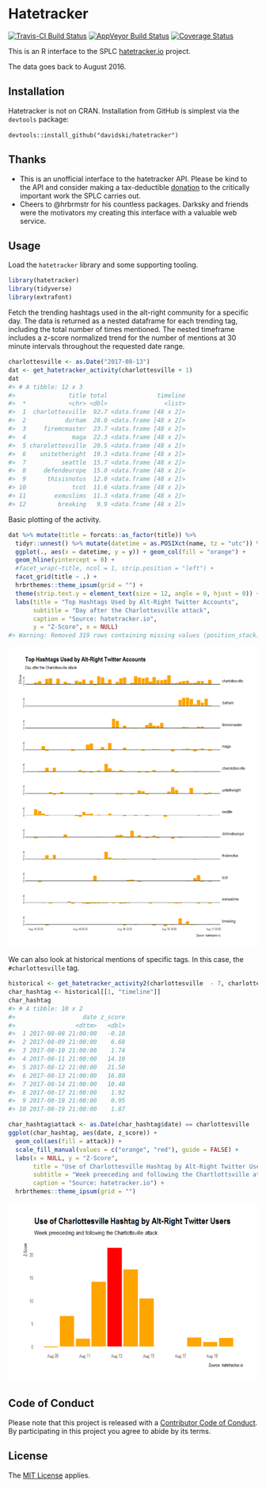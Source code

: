 Hatetracker
================

<!-- README.md is generated from README.Rmd. Please edit that file -->
[![Travis-CI Build Status](https://travis-ci.org/davidski/hatetracker.svg?branch=master)](https://travis-ci.org/davidski/hatetracker) [![AppVeyor Build Status](https://ci.appveyor.com/api/projects/status/github/davidski/hatetracker?branch=master&svg=true)](https://ci.appveyor.com/project/davidski/hatetracker) [![Coverage Status](https://img.shields.io/codecov/c/github/davidski/hatetracker/master.svg)](https://codecov.io/github/davidski/hatetracker?branch=master)

This is an R interface to the SPLC [hatetracker.io](https://hatetracker.io) project.

The data goes back to August 2016.

Installation
------------

Hatetracker is not on CRAN. Installation from GitHub is simplest via the `devtools` package:

`devtools::install_github("davidski/hatetracker")`

Thanks
------

-   This is an unofficial interface to the hatetracker API. Please be kind to the API and consider making a tax-deductible [donation](https://donate.splcenter.org/sslpage.aspx?pid=463) to the critically important work the SPLC carries out.
-   Cheers to @hrbrmstr for his countless packages. Darksky and friends were the motivators my creating this interface with a valuable web service.

Usage
-----

Load the `hatetracker` library and some supporting tooling.

``` r
library(hatetracker)
library(tidyverse)
library(extrafont)
```

Fetch the trending hashtags used in the alt-right community for a specific day. The data is returned as a nested dataframe for each trending tag, including the total number of times mentioned. The nested timeframe includes a z-score normalized trend for the number of mentions at 30 minute intervals throughout the requested date range.

``` r
charlottesville <- as.Date("2017-08-13")
dat <- get_hatetracker_activity(charlottesville + 1)
dat
#> # A tibble: 12 x 3
#>               title total              timeline
#>  *            <chr> <dbl>                <list>
#>  1  charlottesville  92.7 <data.frame [48 x 2]>
#>  2           durham  28.0 <data.frame [48 x 2]>
#>  3     firemcmaster  23.7 <data.frame [48 x 2]>
#>  4             maga  22.3 <data.frame [48 x 2]>
#>  5 charolettesville  20.5 <data.frame [48 x 2]>
#>  6    unitetheright  19.3 <data.frame [48 x 2]>
#>  7          seattle  15.7 <data.frame [48 x 2]>
#>  8     defendeurope  15.0 <data.frame [48 x 2]>
#>  9      thisisnotus  12.0 <data.frame [48 x 2]>
#> 10             tcot  11.6 <data.frame [48 x 2]>
#> 11        exmuslims  11.3 <data.frame [48 x 2]>
#> 12         breaking   9.9 <data.frame [48 x 2]>
```

Basic plotting of the activity.

``` r
dat %>% mutate(title = forcats::as_factor(title)) %>% 
  tidyr::unnest() %>% mutate(datetime = as.POSIXct(name, tz = "utc")) %>% 
  ggplot(., aes(x = datetime, y = y)) + geom_col(fill = "orange") + 
  geom_hline(yintercept = 0) +
  #facet_wrap(~title, ncol = 1, strip.position = "left") +
  facet_grid(title ~ .) +
  hrbrthemes::theme_ipsum(grid = "") + 
  theme(strip.text.y = element_text(size = 12, angle = 0, hjust = 0)) +
  labs(title = "Top Hashtags Used by Alt-Right Twitter Accounts", 
       subtitle = "Day after the Charlottesville attack",
       caption = "Source: hatetracker.io",
       y = "Z-Score", x = NULL)
#> Warning: Removed 319 rows containing missing values (position_stack).
```

![](README-basic_plot-1.png)

We can also look at historical mentions of specific tags. In this case, the `#charlottesville` tag.

``` r
historical <- get_hatetracker_activity2(charlottesville  - 7, charlottesville + 7)
char_hashtag <- historical[[1, "timeline"]]
char_hashtag
#> # A tibble: 10 x 2
#>                   date z_score
#>                 <dttm>   <dbl>
#>  1 2017-08-08 21:00:00   -0.18
#>  2 2017-08-09 21:00:00    6.68
#>  3 2017-08-10 21:00:00    1.74
#>  4 2017-08-11 21:00:00   14.10
#>  5 2017-08-12 21:00:00   21.50
#>  6 2017-08-13 21:00:00   16.80
#>  7 2017-08-14 21:00:00   10.48
#>  8 2017-08-17 21:00:00    1.92
#>  9 2017-08-18 21:00:00    0.95
#> 10 2017-08-19 21:00:00    1.87
```

``` r
char_hashtag$attack <- as.Date(char_hashtag$date) == charlottesville
ggplot(char_hashtag, aes(date, z_score)) + 
  geom_col(aes(fill = attack)) +
  scale_fill_manual(values = c("orange", "red"), guide = FALSE) + 
  labs(x = NULL, y = "Z-Score", 
       title = "Use of Charlottesville Hashtag by Alt-Right Twitter Users", 
       subtitle = "Week preeceding and following the Chartlottsville attack",
       caption = "Source: hatetracker.io") +
  hrbrthemes::theme_ipsum(grid = "")
```

![](README-unnamed-chunk-3-1.png)

Code of Conduct
---------------

Please note that this project is released with a [Contributor Code of Conduct](CONDUCT.md). By participating in this project you agree to abide by its terms.

License
-------

The [MIT License](LICENSE) applies.
